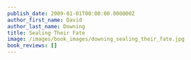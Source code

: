 ```yaml
---
publish_date: 2009-01-01T00:00:00.000000Z
author_first_name: David
author_last_name: Downing
title: Sealing Their Fate
image: /images/book_images/downing_sealing_their_fate.jpg
book_reviews: []
---
```

